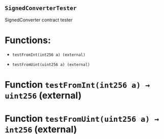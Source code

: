 ## `SignedConverterTester`

SignedConverter contract tester

# Functions:

- `testFromInt(int256 a) (external)`

- `testFromUint(uint256 a) (external)`

# Function `testFromInt(int256 a) → uint256` (external)

# Function `testFromUint(uint256 a) → int256` (external)
